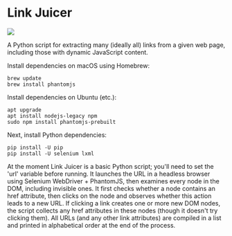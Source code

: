 Link Juicer
===========

![](https://travis-ci.org/chipbuster/link-juicer.svg?branch=master)

A Python script for extracting many (ideally all) links from a given web page, including those with dynamic JavaScript content.

Install dependencies on macOS using Homebrew:

    brew update
    brew install phantomjs

Install dependencies on Ubuntu (etc.):

    apt upgrade
    apt install nodejs-legacy npm
    sudo npm install phantomjs-prebuilt

Next, install Python dependencies:

    pip install -U pip
    pip install -U selenium lxml


At the moment Link Juicer is a basic Python script; you'll need to set the 'url' variable before running. It launches the URL in a headless browser using Selenium WebDriver + PhantomJS, then examines every node in the DOM, including invisible ones. It first checks whether a node contains an href attribute, then clicks on the node and observes whether this action leads to a new URL. If clicking a link creates one or more new DOM nodes, the script collects any href attributes in these nodes (though it doesn't try clicking them). All URLs (and any other link attributes) are compiled in a list and printed in alphabetical order at the end of the process.
